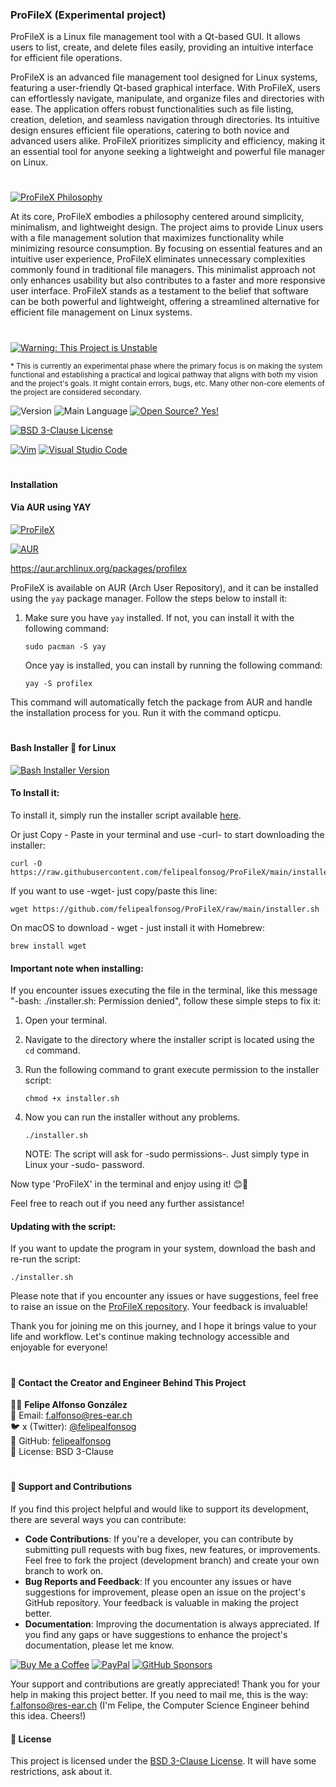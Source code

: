 ### ProFileX (Experimental project)
ProFileX is a Linux file management tool with a Qt-based GUI. It allows users to list, create, and delete files easily, providing an intuitive interface for efficient file operations.

ProFileX is an advanced file management tool designed for Linux systems, featuring a user-friendly Qt-based graphical interface. With ProFileX, users can effortlessly navigate, manipulate, and organize files and directories with ease. The application offers robust functionalities such as file listing, creation, deletion, and seamless navigation through directories. Its intuitive design ensures efficient file operations, catering to both novice and advanced users alike. ProFileX prioritizes simplicity and efficiency, making it an essential tool for anyone seeking a lightweight and powerful file manager on Linux.

# 

[![ProFileX Philosophy](https://img.shields.io/badge/ProFileX-Philosophy-green)](#)

At its core, ProFileX embodies a philosophy centered around simplicity, minimalism, and lightweight design. The project aims to provide Linux users with a file management solution that maximizes functionality while minimizing resource consumption. By focusing on essential features and an intuitive user experience, ProFileX eliminates unnecessary complexities commonly found in traditional file managers. This minimalist approach not only enhances usability but also contributes to a faster and more responsive user interface. ProFileX stands as a testament to the belief that software can be both powerful and lightweight, offering a streamlined alternative for efficient file management on Linux systems.

#

[![Warning: This Project is Unstable](https://img.shields.io/badge/Warning-This_Project_is_Unstable-black)](#)

<sub>* This is currently an experimental phase where the primary focus is on making the system functional and establishing a practical and logical pathway that aligns with both my vision and the project's goals. It might contain errors, bugs, etc. Many other non-core elements of the project are considered secondary.</sub>

![Version](https://img.shields.io/github/release/felipealfonsog/ProFileX.svg?style=flat&color=blue)
![Main Language](https://img.shields.io/github/languages/top/felipealfonsog/ProFileX.svg?style=flat&color=blue)
[![Open Source? Yes!](https://badgen.net/badge/Open%20Source%20%3F/Yes%21/blue?icon=github)](https://github.com/Naereen/badges/)


[![BSD 3-Clause License](https://img.shields.io/badge/License-BSD%203--Clause-blue.svg)](https://opensource.org/licenses/BSD-3-Clause)

<!--
[![GPL license](https://img.shields.io/badge/License-GPL-blue.svg)](http://perso.crans.org/besson/LICENSE.html)
-->

[![Vim](https://img.shields.io/badge/--019733?logo=vim)](https://www.vim.org/)
[![Visual Studio Code](https://img.shields.io/badge/--007ACC?logo=visual%20studio%20code&logoColor=ffffff)](https://code.visualstudio.com/)

#



#### Installation
#### Via AUR using YAY

[![ProFileX](https://img.shields.io/badge/ProFileX-green)](#)

[![AUR](https://img.shields.io/aur/version/profilex)](https://aur.archlinux.org/packages/profilex)

<!-- 
[![AUR](https://img.shields.io/aur/version/profilex.svg)](https://aur.archlinux.org/packages/profilex)
-->

https://aur.archlinux.org/packages/profilex

ProFileX is available on AUR (Arch User Repository), and it can be installed using the `yay` package manager. Follow the steps below to install it:

1. Make sure you have `yay` installed. If not, you can install it with the following command:
   
   ```
   sudo pacman -S yay
   ```
   
   Once yay is installed, you can install by running the following command:
   
   ```
   yay -S profilex
   ```

This command will automatically fetch the package from AUR and handle the installation process for you.
Run it with the command opticpu.


#

#### Bash Installer 🚀 for Linux

[![Bash Installer Version](https://img.shields.io/badge/Bash%20Installer%20Version-Available-brightgreen)](#)

#### To Install it: 

To install it, simply run the installer script available [here](https://github.com/felipealfonsog/ProFileX/raw/main/installer.sh).

Or just Copy - Paste in your terminal and use -curl- to start downloading the installer:

   ```
   curl -O https://raw.githubusercontent.com/felipealfonsog/ProFileX/main/installer.sh
   ```

If you want to use -wget- just copy/paste this line:

   ```
   wget https://github.com/felipealfonsog/ProFileX/raw/main/installer.sh
   ```

   On macOS to download - wget - just install it with Homebrew:

   ```
   brew install wget
   ```


#### Important note when installing:

If you encounter issues executing the file in the terminal, like this message "-bash: ./installer.sh: Permission denied", follow these simple steps to fix it:

1. Open your terminal.
2. Navigate to the directory where the installer script is located using the `cd` command.
3. Run the following command to grant execute permission to the installer script:

   ```
   chmod +x installer.sh
   ```
   
4. Now you can run the installer without any problems.

   ```
   ./installer.sh
   ```
   NOTE: The script will ask for -sudo permissions-. Just simply type in Linux your -sudo- password.

Now type 'ProFileX' in the terminal and enjoy using it! 😊🚀


Feel free to reach out if you need any further assistance!

#### Updating with the script: 

If you want to update the program in your system, download the bash and re-run the script:

   ```
   ./installer.sh
   ```
Please note that if you encounter any issues or have suggestions, feel free to raise an issue on the [ProFileX repository](https://github.com/felipealfonsog/ProFileX/issues). Your feedback is invaluable!

Thank you for joining me on this journey, and I hope it brings value to your life and workflow. Let's continue making technology accessible and enjoyable for everyone!


#


#### 🌟 Contact the Creator and Engineer Behind This Project



👨‍💻 **Felipe Alfonso González**  
📧 Email: [f.alfonso@res-ear.ch](mailto:f.alfonso@res-ear.ch)  
🐦 x (Twitter): [@felipealfonsog](https://twitter.com/felipealfonsog)  
🔗 GitHub: [felipealfonsog](https://github.com/felipealfonsog)  
📄 License: BSD 3-Clause  


#

#### 🤝 Support and Contributions

If you find this project helpful and would like to support its development, there are several ways you can contribute:

- **Code Contributions**: If you're a developer, you can contribute by submitting pull requests with bug fixes, new features, or improvements. Feel free to fork the project (development branch) and create your own branch to work on.
- **Bug Reports and Feedback**: If you encounter any issues or have suggestions for improvement, please open an issue on the project's GitHub repository. Your feedback is valuable in making the project better.
- **Documentation**: Improving the documentation is always appreciated. If you find any gaps or have suggestions to enhance the project's documentation, please let me know.

[![Buy Me a Coffee](https://img.shields.io/badge/Buy%20Me%20a%20Coffee-%E2%98%95-FFDD00?style=flat-square&logo=buy-me-a-coffee&logoColor=black)](https://www.buymeacoffee.com/felipealfonsog)
[![PayPal](https://img.shields.io/badge/Donate%20with-PayPal-00457C?style=flat-square&logo=paypal&logoColor=white)](https://www.paypal.me/felipealfonsog)
[![GitHub Sponsors](https://img.shields.io/badge/Sponsor%20me%20on-GitHub-%23EA4AAA?style=flat-square&logo=github-sponsors&logoColor=white)](https://github.com/sponsors/felipealfonsog)

Your support and contributions are greatly appreciated! Thank you for your help in making this project better. If you need to mail me, this is the way: f.alfonso@res-ear.ch (I'm Felipe, the Computer Science Engineer behind this idea. Cheers!)


#### 📄 License

This project is licensed under the [BSD 3-Clause License](LICENSE). It will have some restrictions, ask about it.
